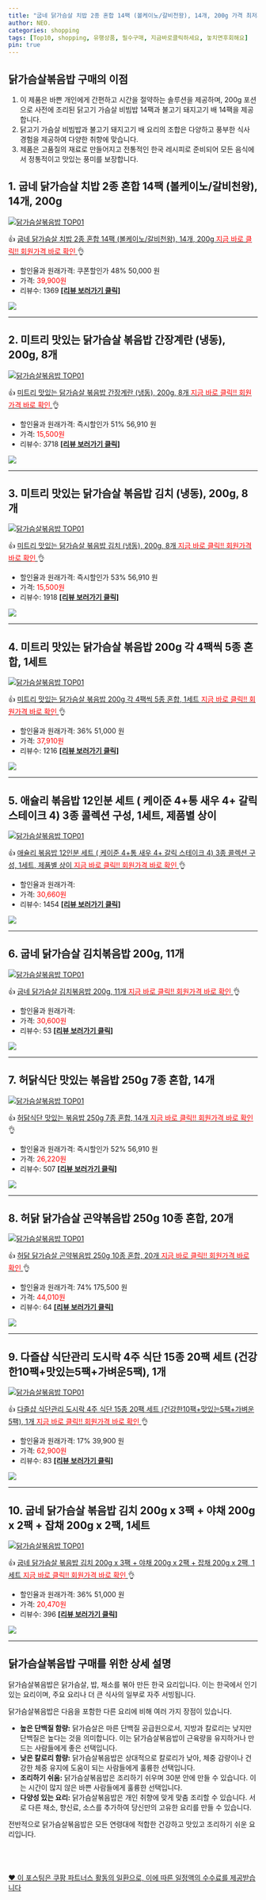 ```yaml
---
title: "굽네 닭가슴살 치밥 2종 혼합 14팩 (볼케이노/갈비천왕), 14개, 200g 가격 최저가 할인가 닭가슴살볶음밥 최저가 추천 제품 비교"
author: NEO.
categories: shopping
tags: [Top10, shopping, 유행상품, 필수구매, 지금바로클릭하세요, 놓치면후회해요]
pin: true
---
```

## 닭가슴살볶음밥 구매의 이점
1. 이 제품은 바쁜 개인에게 간편하고 시간을 절약하는 솔루션을 제공하며, 200g 포션으로 사전에 조리된 닭고기 가슴살 비빔밥 14팩과 불고기 돼지고기 배 14팩을 제공합니다.
2. 닭고기 가슴살 비빔밥과 불고기 돼지고기 배 요리의 조합은 다양하고 풍부한 식사 경험을 제공하여 다양한 취향에 맞습니다.
3. 제품은 고품질의 재료로 만들어지고 전통적인 한국 레시피로 준비되어 모든 음식에서 정통적이고 맛있는 풍미를 보장합니다.

   

## 1. 굽네 닭가슴살 치밥 2종 혼합 14팩 (볼케이노/갈비천왕), 14개, 200g

[![닭가슴살볶음밥 TOP01](https://thumbnail7.coupangcdn.com/thumbnails/remote/490x490ex/image/vendor_inventory/a58c/0f6a4346dbab2cdd0326759621c9196d71d6abf2facd83f59d400e97e0ff.jpg)](https://link.coupang.com/re/AFFSDP?lptag=AF3617701&subid=GithubCoopas&pageKey=284827604&traceid=V0-153&itemId=903858449&vendorItemId=5264767973)


👍 [굽네 닭가슴살 치밥 2종 혼합 14팩 (볼케이노/갈비천왕), 14개, 200g <font color=red> 지금 바로 클릭!! 회원가격 바로 확인 </font> ](https://link.coupang.com/re/AFFSDP?lptag=AF3617701&subid=GithubCoopas&pageKey=284827604&traceid=V0-153&itemId=903858449&vendorItemId=5264767973) 👌 


- 할인율과 원래가격: 쿠폰할인가 48%  50,000   원
- 가격: <span style='color:red'>39,900원</span>
- 리뷰수: 1369  [**[리뷰 보러가기 클릭]**](https://link.coupang.com/re/AFFSDP?lptag=AF3617701&subid=GithubCoopas&pageKey=284827604&traceid=V0-153&itemId=903858449&vendorItemId=5264767973)

[![](/discount_price.png)](https://link.coupang.com/re/AFFSDP?lptag=AF3617701&subid=GithubCoopas&pageKey=284827604&traceid=V0-153&itemId=903858449&vendorItemId=5264767973)

---


   

## 2. 미트리 맛있는 닭가슴살 볶음밥 간장계란 (냉동), 200g, 8개

[![닭가슴살볶음밥 TOP01](https://thumbnail6.coupangcdn.com/thumbnails/remote/490x490ex/image/retail/images/2023/02/27/14/7/bc74557f-e8d7-45fe-b502-2bd52f38ff21.jpg)](https://link.coupang.com/re/AFFSDP?lptag=AF3617701&subid=GithubCoopas&pageKey=7166789200&traceid=V0-153&itemId=18047020576&vendorItemId=85201216217)


👍 [미트리 맛있는 닭가슴살 볶음밥 간장계란 (냉동), 200g, 8개 <font color=red> 지금 바로 클릭!! 회원가격 바로 확인 </font> ](https://link.coupang.com/re/AFFSDP?lptag=AF3617701&subid=GithubCoopas&pageKey=7166789200&traceid=V0-153&itemId=18047020576&vendorItemId=85201216217) 👌 


- 할인율과 원래가격: 즉시할인가 51%  56,910   원
- 가격: <span style='color:red'>15,500원</span>
- 리뷰수: 3718  [**[리뷰 보러가기 클릭]**](https://link.coupang.com/re/AFFSDP?lptag=AF3617701&subid=GithubCoopas&pageKey=7166789200&traceid=V0-153&itemId=18047020576&vendorItemId=85201216217)

[![](/discount_price.png)](https://link.coupang.com/re/AFFSDP?lptag=AF3617701&subid=GithubCoopas&pageKey=7166789200&traceid=V0-153&itemId=18047020576&vendorItemId=85201216217)

---


   

## 3. 미트리 맛있는 닭가슴살 볶음밥 김치 (냉동), 200g, 8개

[![닭가슴살볶음밥 TOP01](https://thumbnail10.coupangcdn.com/thumbnails/remote/490x490ex/image/retail/images/2023/02/27/14/3/6122dc3f-f099-4c9a-bf4b-e34f545feec6.jpg)](https://link.coupang.com/re/AFFSDP?lptag=AF3617701&subid=GithubCoopas&pageKey=7166789048&traceid=V0-153&itemId=18047020229&vendorItemId=85201215807)


👍 [미트리 맛있는 닭가슴살 볶음밥 김치 (냉동), 200g, 8개 <font color=red> 지금 바로 클릭!! 회원가격 바로 확인 </font> ](https://link.coupang.com/re/AFFSDP?lptag=AF3617701&subid=GithubCoopas&pageKey=7166789048&traceid=V0-153&itemId=18047020229&vendorItemId=85201215807) 👌 


- 할인율과 원래가격: 즉시할인가 53%  56,910   원
- 가격: <span style='color:red'>15,500원</span>
- 리뷰수: 1918  [**[리뷰 보러가기 클릭]**](https://link.coupang.com/re/AFFSDP?lptag=AF3617701&subid=GithubCoopas&pageKey=7166789048&traceid=V0-153&itemId=18047020229&vendorItemId=85201215807)

[![](/discount_price.png)](https://link.coupang.com/re/AFFSDP?lptag=AF3617701&subid=GithubCoopas&pageKey=7166789048&traceid=V0-153&itemId=18047020229&vendorItemId=85201215807)

---


   

## 4. 미트리 맛있는 닭가슴살 볶음밥 200g 각 4팩씩 5종 혼합, 1세트

[![닭가슴살볶음밥 TOP01](https://thumbnail7.coupangcdn.com/thumbnails/remote/490x490ex/image/vendor_inventory/bd8b/706474f9b34c0175e1cc3b63f6436987859d85ce38d1399e4005e5a7c84e.jpg)](https://link.coupang.com/re/AFFSDP?lptag=AF3617701&subid=GithubCoopas&pageKey=7786500052&traceid=V0-153&itemId=18527719381&vendorItemId=85089545705)


👍 [미트리 맛있는 닭가슴살 볶음밥 200g 각 4팩씩 5종 혼합, 1세트 <font color=red> 지금 바로 클릭!! 회원가격 바로 확인 </font> ](https://link.coupang.com/re/AFFSDP?lptag=AF3617701&subid=GithubCoopas&pageKey=7786500052&traceid=V0-153&itemId=18527719381&vendorItemId=85089545705) 👌 


- 할인율과 원래가격: 36%  51,000   원
- 가격: <span style='color:red'>37,910원</span>
- 리뷰수: 1216  [**[리뷰 보러가기 클릭]**](https://link.coupang.com/re/AFFSDP?lptag=AF3617701&subid=GithubCoopas&pageKey=7786500052&traceid=V0-153&itemId=18527719381&vendorItemId=85089545705)

[![](/discount_price.png)](https://link.coupang.com/re/AFFSDP?lptag=AF3617701&subid=GithubCoopas&pageKey=7786500052&traceid=V0-153&itemId=18527719381&vendorItemId=85089545705)

---


   

## 5. 애슐리 볶음밥 12인분 세트 ( 케이준 4+통 새우 4+ 갈릭 스테이크 4) 3종 콜렉션 구성, 1세트, 제품별 상이

[![닭가슴살볶음밥 TOP01](https://thumbnail8.coupangcdn.com/thumbnails/remote/490x490ex/image/vendor_inventory/555e/e617467a3c53078a41f78e9557ee5e2666ebd59711c52eb56efaf5ab0a6a.jpg)](https://link.coupang.com/re/AFFSDP?lptag=AF3617701&subid=GithubCoopas&pageKey=6077904616&traceid=V0-153&itemId=11251945680&vendorItemId=87864181911)


👍 [애슐리 볶음밥 12인분 세트 ( 케이준 4+통 새우 4+ 갈릭 스테이크 4) 3종 콜렉션 구성, 1세트, 제품별 상이 <font color=red> 지금 바로 클릭!! 회원가격 바로 확인 </font> ](https://link.coupang.com/re/AFFSDP?lptag=AF3617701&subid=GithubCoopas&pageKey=6077904616&traceid=V0-153&itemId=11251945680&vendorItemId=87864181911) 👌 


- 할인율과 원래가격: 
- 가격: <span style='color:red'>30,660원</span>
- 리뷰수: 1454  [**[리뷰 보러가기 클릭]**](https://link.coupang.com/re/AFFSDP?lptag=AF3617701&subid=GithubCoopas&pageKey=6077904616&traceid=V0-153&itemId=11251945680&vendorItemId=87864181911)

[![](/discount_price.png)](https://link.coupang.com/re/AFFSDP?lptag=AF3617701&subid=GithubCoopas&pageKey=6077904616&traceid=V0-153&itemId=11251945680&vendorItemId=87864181911)

---


   

## 6. 굽네 닭가슴살 김치볶음밥 200g, 11개

[![닭가슴살볶음밥 TOP01](https://thumbnail7.coupangcdn.com/thumbnails/remote/490x490ex/image/vendor_inventory/images/2018/03/02/8/8/a70b7cbb-4080-4bc0-b96e-34643e5aefcb.jpg)](https://link.coupang.com/re/AFFSDP?lptag=AF3617701&subid=GithubCoopas&pageKey=68121544&traceid=V0-153&itemId=227390477&vendorItemId=3553646198)


👍 [굽네 닭가슴살 김치볶음밥 200g, 11개 <font color=red> 지금 바로 클릭!! 회원가격 바로 확인 </font> ](https://link.coupang.com/re/AFFSDP?lptag=AF3617701&subid=GithubCoopas&pageKey=68121544&traceid=V0-153&itemId=227390477&vendorItemId=3553646198) 👌 


- 할인율과 원래가격: 
- 가격: <span style='color:red'>30,600원</span>
- 리뷰수: 53  [**[리뷰 보러가기 클릭]**](https://link.coupang.com/re/AFFSDP?lptag=AF3617701&subid=GithubCoopas&pageKey=68121544&traceid=V0-153&itemId=227390477&vendorItemId=3553646198)

[![](/discount_price.png)](https://link.coupang.com/re/AFFSDP?lptag=AF3617701&subid=GithubCoopas&pageKey=68121544&traceid=V0-153&itemId=227390477&vendorItemId=3553646198)

---


   

## 7. 허닭식단 맛있는 볶음밥 250g 7종 혼합, 14개

[![닭가슴살볶음밥 TOP01](https://thumbnail8.coupangcdn.com/thumbnails/remote/490x490ex/image/vendor_inventory/f964/4940381a6c0cf261fe45d806b9afa88eff93b925b82220ab73e23983157f.jpg)](https://link.coupang.com/re/AFFSDP?lptag=AF3617701&subid=GithubCoopas&pageKey=5268368139&traceid=V0-153&itemId=7501809723&vendorItemId=74792764810)


👍 [허닭식단 맛있는 볶음밥 250g 7종 혼합, 14개 <font color=red> 지금 바로 클릭!! 회원가격 바로 확인 </font> ](https://link.coupang.com/re/AFFSDP?lptag=AF3617701&subid=GithubCoopas&pageKey=5268368139&traceid=V0-153&itemId=7501809723&vendorItemId=74792764810) 👌 


- 할인율과 원래가격: 즉시할인가 52%  56,910   원
- 가격: <span style='color:red'>26,220원</span>
- 리뷰수: 507  [**[리뷰 보러가기 클릭]**](https://link.coupang.com/re/AFFSDP?lptag=AF3617701&subid=GithubCoopas&pageKey=5268368139&traceid=V0-153&itemId=7501809723&vendorItemId=74792764810)

[![](/discount_price.png)](https://link.coupang.com/re/AFFSDP?lptag=AF3617701&subid=GithubCoopas&pageKey=5268368139&traceid=V0-153&itemId=7501809723&vendorItemId=74792764810)

---


   

## 8. 허닭 닭가슴살 곤약볶음밥 250g 10종 혼합, 20개

[![닭가슴살볶음밥 TOP01](https://thumbnail10.coupangcdn.com/thumbnails/remote/490x490ex/image/vendor_inventory/a52d/37c9e7f51c2f8b6a18a47dbaa186719ae3df692db6b01b0023c9bdf50d8a.jpg)](https://link.coupang.com/re/AFFSDP?lptag=AF3617701&subid=GithubCoopas&pageKey=7580953653&traceid=V0-153&itemId=20011959409&vendorItemId=74389462197)


👍 [허닭 닭가슴살 곤약볶음밥 250g 10종 혼합, 20개 <font color=red> 지금 바로 클릭!! 회원가격 바로 확인 </font> ](https://link.coupang.com/re/AFFSDP?lptag=AF3617701&subid=GithubCoopas&pageKey=7580953653&traceid=V0-153&itemId=20011959409&vendorItemId=74389462197) 👌 


- 할인율과 원래가격: 74%  175,500   원
- 가격: <span style='color:red'>44,010원</span>
- 리뷰수: 64  [**[리뷰 보러가기 클릭]**](https://link.coupang.com/re/AFFSDP?lptag=AF3617701&subid=GithubCoopas&pageKey=7580953653&traceid=V0-153&itemId=20011959409&vendorItemId=74389462197)

[![](/discount_price.png)](https://link.coupang.com/re/AFFSDP?lptag=AF3617701&subid=GithubCoopas&pageKey=7580953653&traceid=V0-153&itemId=20011959409&vendorItemId=74389462197)

---


   

## 9. 다즐샵 식단관리 도시락 4주 식단 15종 20팩 세트 (건강한10팩+맛있는5팩+가벼운5팩), 1개

[![닭가슴살볶음밥 TOP01](https://thumbnail8.coupangcdn.com/thumbnails/remote/490x490ex/image/vendor_inventory/2392/32e2d39575d3a4cc404a0481c0e272560e9bbfbde9c4d0b2e9cf8acdeab9.jpg)](https://link.coupang.com/re/AFFSDP?lptag=AF3617701&subid=GithubCoopas&pageKey=7560447102&traceid=V0-153&itemId=19917276545&vendorItemId=70027745246)


👍 [다즐샵 식단관리 도시락 4주 식단 15종 20팩 세트 (건강한10팩+맛있는5팩+가벼운5팩), 1개 <font color=red> 지금 바로 클릭!! 회원가격 바로 확인 </font> ](https://link.coupang.com/re/AFFSDP?lptag=AF3617701&subid=GithubCoopas&pageKey=7560447102&traceid=V0-153&itemId=19917276545&vendorItemId=70027745246) 👌 


- 할인율과 원래가격: 17%  39,900   원
- 가격: <span style='color:red'>62,900원</span>
- 리뷰수: 83  [**[리뷰 보러가기 클릭]**](https://link.coupang.com/re/AFFSDP?lptag=AF3617701&subid=GithubCoopas&pageKey=7560447102&traceid=V0-153&itemId=19917276545&vendorItemId=70027745246)

[![](/discount_price.png)](https://link.coupang.com/re/AFFSDP?lptag=AF3617701&subid=GithubCoopas&pageKey=7560447102&traceid=V0-153&itemId=19917276545&vendorItemId=70027745246)

---


   

## 10. 굽네 닭가슴살 볶음밥 김치 200g x 3팩 + 야채 200g x 2팩 + 잡채 200g x 2팩, 1세트

[![닭가슴살볶음밥 TOP01](https://thumbnail8.coupangcdn.com/thumbnails/remote/490x490ex/image/retail/images/2021/11/12/14/9/a57e210c-cbb5-4056-8067-6b77c4eaff04.jpg)](https://link.coupang.com/re/AFFSDP?lptag=AF3617701&subid=GithubCoopas&pageKey=6176992814&traceid=V0-153&itemId=12097875586&vendorItemId=79369699206)


👍 [굽네 닭가슴살 볶음밥 김치 200g x 3팩 + 야채 200g x 2팩 + 잡채 200g x 2팩, 1세트 <font color=red> 지금 바로 클릭!! 회원가격 바로 확인 </font> ](https://link.coupang.com/re/AFFSDP?lptag=AF3617701&subid=GithubCoopas&pageKey=6176992814&traceid=V0-153&itemId=12097875586&vendorItemId=79369699206) 👌 


- 할인율과 원래가격: 36%  51,000   원
- 가격: <span style='color:red'>20,470원</span>
- 리뷰수: 396  [**[리뷰 보러가기 클릭]**](https://link.coupang.com/re/AFFSDP?lptag=AF3617701&subid=GithubCoopas&pageKey=6176992814&traceid=V0-153&itemId=12097875586&vendorItemId=79369699206)

[![](/discount_price.png)](https://link.coupang.com/re/AFFSDP?lptag=AF3617701&subid=GithubCoopas&pageKey=6176992814&traceid=V0-153&itemId=12097875586&vendorItemId=79369699206)

---
## 닭가슴살볶음밥 구매를 위한 상세 설명
닭가슴살볶음밥은 닭가슴살, 밥, 채소를 볶아 만든 한국 요리입니다. 이는 한국에서 인기 있는 요리이며, 주요 요리나 더 큰 식사의 일부로 자주 서빙됩니다.

닭가슴살볶음밥은 다음을 포함한 다른 요리에 비해 여러 가지 장점이 있습니다.

* **높은 단백질 함량:** 닭가슴살은 마른 단백질 공급원으로서, 지방과 칼로리는 낮지만 단백질은 높다는 것을 의미합니다. 이는 닭가슴살볶음밥이 근육량을 유지하거나 만드는 사람들에게 좋은 선택입니다.
* **낮은 칼로리 함량:** 닭가슴살볶음밥은 상대적으로 칼로리가 낮아, 체중 감량이나 건강한 체중 유지에 도움이 되는 사람들에게 훌륭한 선택입니다.
* **조리하기 쉬움:** 닭가슴살볶음밥은 조리하기 쉬우며 30분 안에 만들 수 있습니다. 이는 시간이 많지 않은 바쁜 사람들에게 훌륭한 선택입니다.
* **다양성 있는 요리:** 닭가슴살볶음밥은 개인 취향에 맞게 맞춤 조리할 수 있습니다. 서로 다른 채소, 향신료, 소스를 추가하여 당신만의 고유한 요리를 만들 수 있습니다.

전반적으로 닭가슴살볶음밥은 모든 연령대에 적합한 건강하고 맛있고 조리하기 쉬운 요리입니다.<br><br><br><br><br> [ ❤  이 포스팅은 쿠팡 파트너스 활동의 일환으로, 이에 따른 일정액의 수수료를 제공받습니다](https://link.coupang.com/a/bcEFyh)